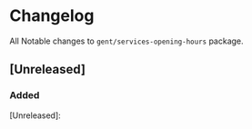 # Changelog

All Notable changes to `gent/services-opening-hours` package.

## [Unreleased]

### Added

[Unreleased]:
